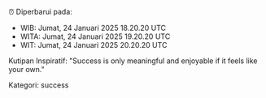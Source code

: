 ⏰ Diperbarui pada:
- WIB: Jumat, 24 Januari 2025 18.20.20 UTC
- WITA: Jumat, 24 Januari 2025 19.20.20 UTC
- WIT: Jumat, 24 Januari 2025 20.20.20 UTC

Kutipan Inspiratif:
"Success is only meaningful and enjoyable if it feels like your own."


Kategori: success

